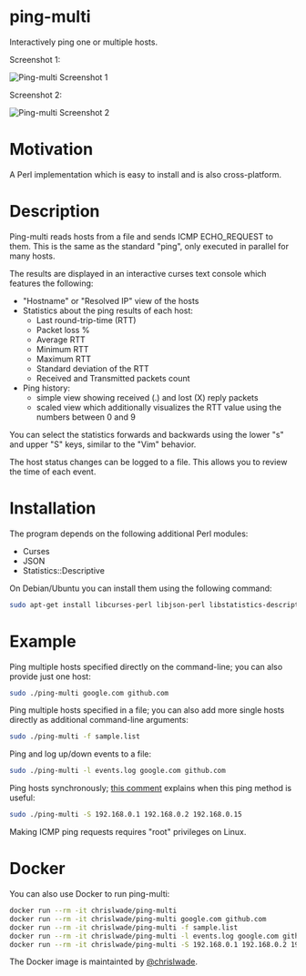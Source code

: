 # ping-multi
Interactively ping one or multiple hosts.

Screenshot 1:

![Ping-multi Screenshot 1](demo/screenshot-1.jpg?raw=true)

Screenshot 2:

![Ping-multi Screenshot 2](demo/screenshot-2.jpg?raw=true)

# Motivation

A Perl implementation which is easy to install and is also cross-platform.

# Description

Ping-multi reads hosts from a file and sends ICMP ECHO_REQUEST to them. This is the same as the standard "ping", only executed in parallel for many hosts.

The results are displayed in an interactive curses text console which features the following:
- "Hostname" or "Resolved IP" view of the hosts
- Statistics about the ping results of each host:
  - Last round-trip-time (RTT)
  - Packet loss %
  - Average RTT
  - Minimum RTT
  - Maximum RTT
  - Standard deviation of the RTT
  - Received and Transmitted packets count
- Ping history:
  - simple view showing received (.) and lost (X) reply packets
  - scaled view which additionally visualizes the RTT value using the numbers between 0 and 9

You can select the statistics forwards and backwards using the lower "s" and upper "S" keys, similar to the "Vim" behavior.

The host status changes can be logged to a file. This allows you to review the time of each event.

# Installation

The program depends on the following additional Perl modules:
- Curses
- JSON
- Statistics::Descriptive
 
On Debian/Ubuntu you can install them using the following command:

```bash
sudo apt-get install libcurses-perl libjson-perl libstatistics-descriptive-perl
```

# Example

Ping multiple hosts specified directly on the command-line; you can also provide just one host:
```bash
sudo ./ping-multi google.com github.com
```

Ping multiple hosts specified in a file; you can also add more single hosts directly as additional command-line arguments:
```bash
sudo ./ping-multi -f sample.list
```

Ping and log up/down events to a file:
```bash
sudo ./ping-multi -l events.log google.com github.com
```

Ping hosts synchronously; [this comment](https://github.com/famzah/ping-multi/pull/2#issuecomment-339098285) explains when this ping method is useful:
```bash
sudo ./ping-multi -S 192.168.0.1 192.168.0.2 192.168.0.15
```

Making ICMP ping requests requires "root" privileges on Linux.

# Docker

You can also use Docker to run ping-multi:
```bash
docker run --rm -it chrislwade/ping-multi
docker run --rm -it chrislwade/ping-multi google.com github.com
docker run --rm -it chrislwade/ping-multi -f sample.list
docker run --rm -it chrislwade/ping-multi -l events.log google.com github.com
docker run --rm -it chrislwade/ping-multi -S 192.168.0.1 192.168.0.2 192.168.0.15
```

The Docker image is maintainted by [@chrislwade](https://github.com/chrislwade).
